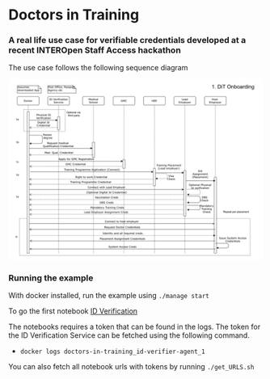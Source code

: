 # Doctors in Training

### A real life use case for verifiable credentials developed at a recent INTEROpen Staff Access hackathon

The use case follows the following sequence diagram

![sequencediagram](./sequence.jpg)

### Running the example

With docker installed, run the example using `./manage start`

To go the first notebook [ID Verification](http://127.0.0.1:8888)

The notebooks requires a token that can be found in the logs. The token for the ID Verification Service can be fetched using the following command.

* `docker logs doctors-in-training_id-verifier-agent_1`


You can also fetch all notebook urls with tokens by running `./get_URLS.sh`
